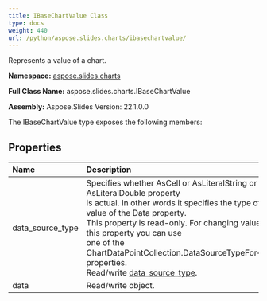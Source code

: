 ```yaml
---
title: IBaseChartValue Class
type: docs
weight: 440
url: /python/aspose.slides.charts/ibasechartvalue/
---
```


Represents a value of a chart.

**Namespace:** [aspose.slides.charts](/python/aspose.slides.charts/)

**Full Class Name:** aspose.slides.charts.IBaseChartValue

**Assembly:**  Aspose.Slides Version: 22.1.0.0

The IBaseChartValue type exposes the following members:
## **Properties**
|**Name**|**Description**|
| :- | :- |
|data_source_type|Specifies whether AsCell or AsLiteralString or AsLiteralDouble property <br/>            is actual. In other words it specifies the type of value of the Data property.<br/>            This property is read-only. For changing value of this property you can use<br/>            one of the ChartDataPointCollection.DataSourceTypeFor<...> properties.<br/>            Read/write [data_source_type](/python/aspose.slides.charts/ibasechartvalue/).|
|data|Read/write object.|
